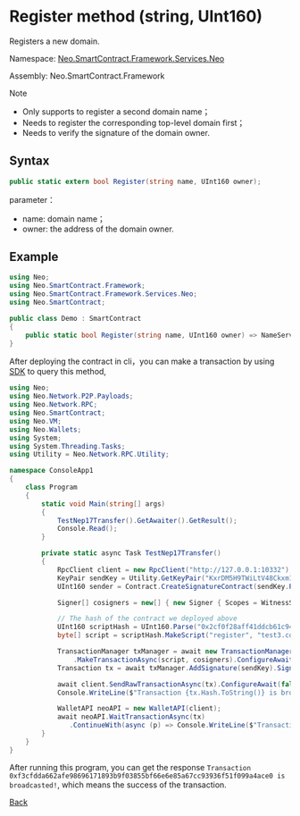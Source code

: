 # Register method (string, UInt160)

Registers a new domain.

Namespace: [Neo.SmartContract.Framework.Services.Neo](../../neo.md)

Assembly: Neo.SmartContract.Framework

> [!Note]
>
> - Only supports to register a second domain name；
> - Needs to register the corresponding top-level domain first；
> - Needs to verify the signature of the domain owner.

## Syntax

```c#
public static extern bool Register(string name, UInt160 owner);
```

parameter：

- name: domain name；
- owner: the address of the domain owner.

## Example

```c#
using Neo;
using Neo.SmartContract.Framework;
using Neo.SmartContract.Framework.Services.Neo;
using Neo.SmartContract;

public class Demo : SmartContract
{
    public static bool Register(string name, UInt160 owner) => NameService.Register(name, owner);
}
```

After deploying the contract in cli，you can make a transaction by using [SDK](../../../../../../develop/tool/sdk/transaction.md) to query this method,

```c#
using Neo;
using Neo.Network.P2P.Payloads;
using Neo.Network.RPC;
using Neo.SmartContract;
using Neo.VM;
using Neo.Wallets;
using System;
using System.Threading.Tasks;
using Utility = Neo.Network.RPC.Utility;

namespace ConsoleApp1
{
    class Program
    {
        static void Main(string[] args)
        {
            TestNep17Transfer().GetAwaiter().GetResult();
            Console.Read();
        }

        private static async Task TestNep17Transfer()
        {
            RpcClient client = new RpcClient("http://127.0.0.1:10332");
            KeyPair sendKey = Utility.GetKeyPair("KxrDM5H9TWiLtV48Ckxm15rp6XkxDHNryABGp1u67jRYpw3Y8z9G");
            UInt160 sender = Contract.CreateSignatureContract(sendKey.PublicKey).ScriptHash;

            Signer[] cosigners = new[] { new Signer { Scopes = WitnessScope.CustomContracts, Account = sender, AllowedContracts = new UInt160[] { NativeContract.NameService.Hash } } };

            // The hash of the contract we deployed above
            UInt160 scriptHash = UInt160.Parse("0x2cf0f28aff41ddcb61c940397e097db3310881a5");
            byte[] script = scriptHash.MakeScript("register", "test3.com", sender);

            TransactionManager txManager = await new TransactionManagerFactory(client, 5195086)
                .MakeTransactionAsync(script, cosigners).ConfigureAwait(false);
            Transaction tx = await txManager.AddSignature(sendKey).SignAsync().ConfigureAwait(false);

            await client.SendRawTransactionAsync(tx).ConfigureAwait(false);
            Console.WriteLine($"Transaction {tx.Hash.ToString()} is broadcasted!");

            WalletAPI neoAPI = new WalletAPI(client);
            await neoAPI.WaitTransactionAsync(tx)
               .ContinueWith(async (p) => Console.WriteLine($"Transaction vm state is {(await p).VMState}"));
        }
    }
}
```
After running this program, you can get the response `Transaction 0xf3cfdda662afe98696171893b9f03855bf66e6e85a67cc93936f51f099a4ace0 is broadcasted!`, which means the success of the transaction.

[Back](../NameService.md)